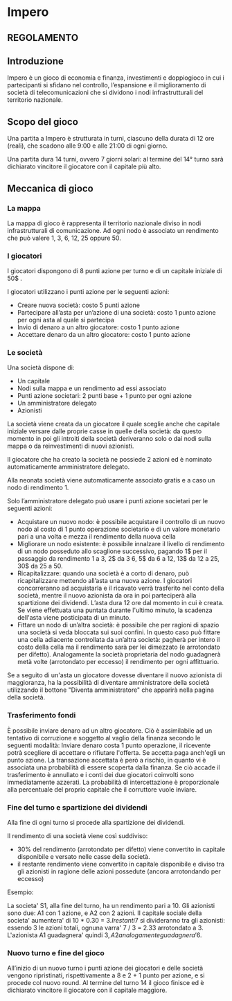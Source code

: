 # Impero

## REGOLAMENTO

## Introduzione

Impero è un gioco di economia e finanza, investimenti e doppiogioco in cui i
partecipanti si sfidano nel controllo, l’espansione e il miglioramento di
società di telecomunicazioni che si dividono i nodi infrastrutturali del
territorio nazionale.

## Scopo del gioco

Una partita a Impero è strutturata in turni, ciascuno della durata di 12 ore
(reali), che scadono alle 9:00 e alle 21:00 di ogni giorno.

Una partita dura 14 turni, ovvero 7 giorni solari: al termine del 14° turno
sarà dichiarato vincitore il giocatore con il capitale più alto.

## Meccanica di gioco

### La mappa

La mappa di gioco è rappresenta il territorio nazionale diviso in nodi infrastrutturali
di comunicazione. Ad ogni nodo è associato un rendimento che può valere 1, 3,
6, 12, 25 oppure 50.

### I giocatori

I giocatori dispongono di 8 punti azione per turno e di un capitale iniziale
di 50$ .

I giocatori utilizzano i punti azione per le seguenti azioni:

 - Creare nuova società: costo 5 punti azione
 - Partecipare all’asta per un’azione di una società: costo 1 punto azione per
   ogni asta al quale si partecipa
 - Invio di denaro a un altro giocatore: costo 1 punto azione
 - Accettare denaro da un altro giocatore: costo 1 punto azione

### Le società

Una società dispone di:

 -  Un capitale
 -  Nodi sulla mappa e un rendimento ad essi associato
 -  Punti azione societari: 2 punti base + 1 punto per ogni azione
 -  Un amministratore delegato
 -  Azionisti

La società viene creata da un giocatore il quale sceglie anche che capitale
iniziale versare dalle proprie casse in quelle della società: da questo momento
in poi gli introiti della società deriveranno solo o dai nodi sulla mappa o da
reinvestimenti di nuovi azionisti. 

Il giocatore che ha creato la società ne possiede 2 azioni ed è
nominato automaticamente amministratore delegato.

Alla neonata società viene automaticamente associato gratis e a caso un nodo di
rendimento 1.

Solo l’amministratore delegato può usare i punti azione societari per le
seguenti azioni:

 -	Acquistare un nuovo nodo: è possibile acquistare il controllo di un nuovo
 	nodo al costo di 1 punto operazione societario e di un valore monetario pari
a una volta e mezza il rendimento della nuova cella
 -	Migliorare un nodo esistente: è possibile innalzare il livello di
	rendimento di un nodo posseduto allo scaglione successivo, pagando 1$
per il passaggio da rendimento 1 a 3, 2$ da 3 6, 5$ da 6 a 12, 13$ da 12 a 25,
30$ da 25 a 50.
 -	Ricapitalizzare: quando una società è a corto di denaro, può
 	ricapitalizzare mettendo all’asta una nuova azione. I giocatori
concorreranno ad acquistarla e il ricavato verrà trasferito nel conto della
società, mentre il nuovo azionista da ora in poi parteciperà alla spartizione
dei dividendi.
L’asta dura 12 ore dal momento in cui è creata. Se viene effettuata una puntata
durante l'ultimo minuto, la scadenza dell'asta viene posticipata di un
minuto.
 -	Fittare un nodo di un’altra società: è possibile che per ragioni di spazio
 	una società si veda bloccata sui suoi confini. In questo caso può fittare una
cella adiacente controllata da un’altra società: pagherà per intero il costo
della cella ma il rendimento sarà per lei dimezzato (e arrotondato per
difetto). Analogamente la società proprietaria del nodo guadagnerà metà volte
(arrotondato per eccesso) il rendimento per ogni affittuario.

Se a seguito di un'asta un giocatore dovesse diventare il nuovo azionista di
maggioranza, ha la possibilità di diventare amministratore della società
utilizzando il bottone "Diventa amministratore" che apparirà nella pagina della
società.

### Trasferimento fondi

È possibile inviare denaro ad un altro giocatore. Ciò è assimilabile ad un tentativo di corruzione 
e soggetto al vaglio della finanza secondo le seguenti modalità: 
Inviare denaro costa 1 punto operazione, il ricevente potrà scegliere di accettare o rifiutare l'offerta. 
Se accetta paga anch'egli un punto azione.
La transazione accettata è però a rischio, in quanto vi è associata una probabilità di essere scoperta dalla finanza.
Se ciò accade il trasferimento è annullato e i conti dei due giocatori coinvolti sono immediatamente azzerati.
La probabilità di intercettazione è proporzionale alla percentuale del proprio capitale che il corruttore vuole inviare.

### Fine del turno e spartizione dei dividendi

Alla fine di ogni turno si procede alla spartizione dei dividendi.

Il rendimento di una società viene così suddiviso:

 - 30% del rendimento (arrotondato per difetto) viene convertito in capitale
   disponibile e versato nelle casse della società.
 - il restante rendimento viene convertito in capitale disponibile e diviso tra
   gli azionisti in ragione delle azioni possedute (ancora arrotondando per
eccesso)

Esempio:

La societa' S1, alla fine del turno, ha un rendimento pari a 10.
Gli azionisti sono due: A1 con 1 azione, e A2 con 2 azioni.
Il capitale sociale della societa' aumentera' di 10 * 0.30 = 3$.
I restanti 7$ si divideranno tra gli azionisti: essendo 3 le azioni totali,
ognuna varra' 7 / 3 = 2.33 arrotondato a 3. L'azionista A1 guadagnera' quindi
3$, A2 analogamente guadagnera' 6$.

### Nuovo turno e fine del gioco

All’inizio di un nuovo turno i punti azione dei giocatori e delle società
vengono ripristinati, rispettivamente a 8 e 2 + 1 punto per azione, e si
procede col nuovo round. Al termine del turno 14 il gioco finisce ed è
dichiarato vincitore il giocatore con il capitale maggiore.

